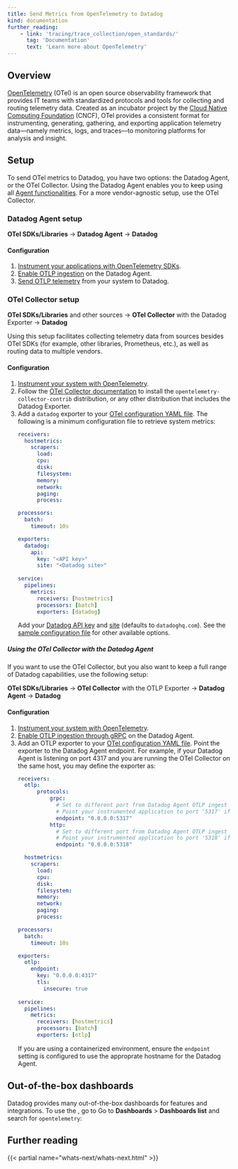 ```yaml
---
title: Send Metrics from OpenTelemetry to Datadog
kind: documentation
further_reading:
    - link: 'tracing/trace_collection/open_standards/'
      tag: 'Documentation'
      text: 'Learn more about OpenTelemetry'
---
```


## Overview

[OpenTelemetry][1] (OTel) is an open source observability framework that provides IT teams with standardized protocols and tools for collecting and routing telemetry data. Created as an incubator project by the [Cloud Native Computing Foundation][2] (CNCF), OTel provides a consistent format for instrumenting, generating, gathering, and exporting application telemetry data—namely metrics, logs, and traces—to monitoring platforms for analysis and insight.

## Setup

To send OTel metrics to Datadog, you have two options: the Datadog Agent, or the OTel Collector. Using the Datadog Agent enables you to keep using all [Agent functionalities][3]. For a more vendor-agnostic setup, use the OTel Collector.

### Datadog Agent setup

**OTel SDKs/Libraries** -> **Datadog Agent** -> **Datadog**

#### Configuration

1. [Instrument your applications with OpenTelemetry SDKs][4].
2. [Enable OTLP ingestion][5] on the Datadog Agent.
3. [Send OTLP telemetry][6] from your system to Datadog.

### OTel Collector setup

**OTel SDKs/Libraries** and other sources -> **OTel Collector** with the Datadog Exporter -> **Datadog**

Using this setup facilitates collecting telemetry data from sources besides OTel SDKs (for example, other libraries, Prometheus, etc.), as well as routing data to multiple vendors. 

#### Configuration

1. [Instrument your system with OpenTelemetry][4].
2. Follow the [OTel Collector documentation][7] to install the `opentelemetry-collector-contrib` distribution, or any other distribution that includes the Datadog Exporter.
3. Add a `datadog` exporter to your [OTel configuration YAML file][8]. The following is a minimum configuration file to retrieve system metrics:
   ```yaml
   receivers:
     hostmetrics:
       scrapers:
         load:
         cpu:
         disk:
         filesystem:
         memory:
         network:
         paging:
         process:

   processors:
     batch:
       timeout: 10s

   exporters:
     datadog:
       api:
         key: "<API key>"
         site: "<Datadog site>"
        
   service:
     pipelines:
       metrics:
         receivers: [hostmetrics]
         processors: [batch]
         exporters: [datadog]
   ```
   Add your [Datadog API key][9] and [site][10] (defaults to `datadoghq.com`).
   See the [sample configuration file][11] for other available options.

##### Using the OTel Collector with the Datadog Agent

If you want to use the OTel Collector, but you also want to keep a full range of Datadog capabilities, use the following setup:

**OTel SDKs/Libraries** -> **OTel Collector** with the OTLP Exporter -> **Datadog Agent** -> **Datadog**

#### Configuration

1. [Instrument your system with OpenTelemetry][4].
2. [Enable OTLP ingestion through gRPC][5] on the Datadog Agent.
3. Add an OTLP exporter to your [OTel configuration YAML file][8]. Point the exporter to the Datadog Agent endpoint. For example, if your Datadog Agent is listening on port 4317 and you are running the OTel Collector on the same host, you may define the exporter as:
   ```yaml
   receivers:
     otlp:
         protocols:
             grpc:
               # Set to different port from Datadog Agent OTLP ingest 
               # Point your instrumented application to port '5317' if using gRPC.
               endpoint: "0.0.0.0:5317" 
             http:
               # Set to different port from Datadog Agent OTLP ingest 
               # Point your instrumented application to port '5318' if using HTTP.
               endpoint: "0.0.0.0:5318"

     hostmetrics:
       scrapers:
         load:
         cpu:
         disk:
         filesystem:
         memory:
         network:
         paging:
         process:

   processors:
     batch:
       timeout: 10s

   exporters:
     otlp:
       endpoint:
         key: "0.0.0.0:4317"
         tls:
           insecure: true
        
   service:
     pipelines:
       metrics:
         receivers: [hostmetrics]
         processors: [batch]
         exporters: [otlp]
   ```
   If you are using a containerized environment, ensure the `endpoint` setting is configured to use the approprate hostname for the Datadog Agent.

## Out-of-the-box dashboards

Datadog provides many out-of-the-box dashboards for features and integrations. To use the , go to Go to **Dashboards** > **Dashboards list** and search for `opentelemetry`:



## Further reading

{{< partial name="whats-next/whats-next.html" >}}

[1]: https://opentelemetry.io/
[2]: https://www.cncf.io/
[3]: https://www.datadoghq.com/pricing/?product=infrastructure#infrastructure
[4]: https://opentelemetry.io/docs/instrumentation/
[5]: /tracing/trace_collection/open_standards/otlp_ingest_in_the_agent/?tab=host#enabling-otlp-ingestion-on-the-datadog-agent
[6]: /tracing/trace_collection/open_standards/otlp_ingest_in_the_agent/?tab=host#sending-otlp-traces-from-the-application-to-datadog-agent
[7]: https://opentelemetry.io/docs/collector/getting-started/#deployment
[8]: https://opentelemetry.io/docs/collector/configuration/
[9]: https://app.datadoghq.com/organization-settings/api-keys
[10]: /getting_started/site/
[11]: https://github.com/open-telemetry/opentelemetry-collector-contrib/tree/main/exporter/datadogexporter/examples
